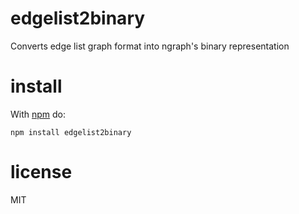 # edgelist2binary

Converts edge list graph format into ngraph's binary representation

# install

With [npm](https://npmjs.org) do:

```
npm install edgelist2binary
```

# license

MIT
